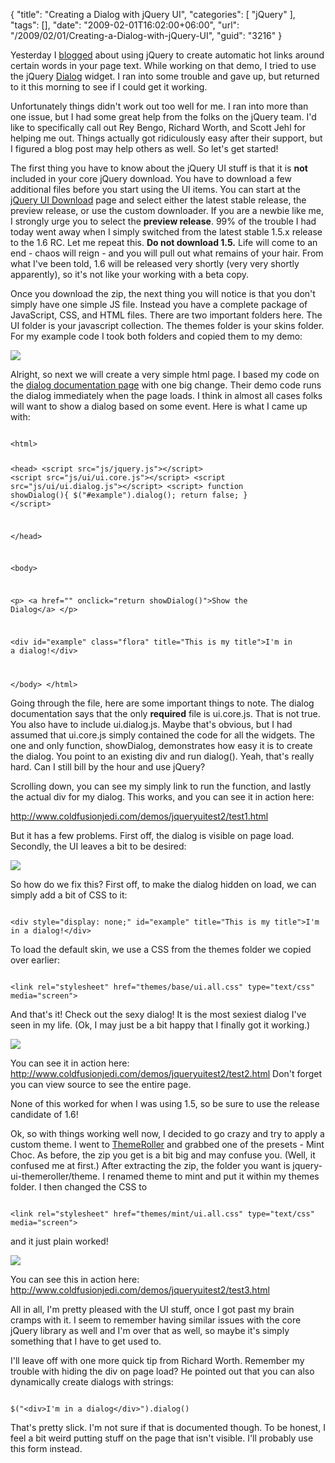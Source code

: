 {
	"title": "Creating a Dialog with jQuery UI",
	"categories": [
		"jQuery"
	],
	"tags": [],
	"date": "2009-02-01T16:02:00+06:00",
	"url": "/2009/02/01/Creating-a-Dialog-with-jQuery-UI",
	"guid": "3216"
}

Yesterday I <a href="http://www.raymondcamden.com/index.cfm/2009/1/31/Using-jQuery-and-ColdFusion-to-create-an-autolink-for-definition-application">blogged</a> about using jQuery to create automatic hot links around certain words in your page text. While working on that demo, I tried to use the jQuery <a href="http://docs.jquery.com/UI/Dialog">Dialog</a> widget. I ran into some trouble and gave up, but returned to it this morning to see if I could get it working.

Unfortunately things didn't work out too well for me. I ran into more than one issue, but I had some great help from the folks on the jQuery team. I'd like to specifically call out Rey Bengo, Richard Worth, and Scott Jehl for helping me out. Things actually got ridiculously easy after their support, but I figured a blog post may help others as well. So let's get started!
<!--more-->
The first thing you have to know about the jQuery UI stuff is that it is <b>not</b> included in your core jQuery download. You have to download a few additional files before you start using the UI items. You can start at the <a href="http://ui.jquery.com/download">jQuery UI Download</a> page and select either the latest stable release, the preview release, or use the custom downloader. If you are a newbie like me, I strongly urge you to select the <b>preview release</b>. 99% of the trouble I had today went away when I simply switched from the latest stable 1.5.x release to the 1.6 RC. Let me repeat this. <b>Do not download 1.5.</b> Life will come to an end - chaos will reign - and you will pull out what remains of your hair. From what I've been told, 1.6 will be released very shortly (very very shortly apparently), so it's not like your working with a beta copy. 

Once you download the zip, the next thing you will notice is that you don't simply have one simple JS file. Instead you have a complete package of JavaScript, CSS, and HTML files. There are two important folders here. The UI folder is your javascript collection. The themes folder is your skins folder. For my example code I took both folders and copied them to my demo:

<img src="http://static.raymondcamden.com/images/cfjedi//Picture 136.png">

Alright, so next we will create a very simple html page. I based my code on the <a href="http://docs.jquery.com/UI/Dialog">dialog documentation page</a> with one big change. Their demo code runs the dialog immediately when the page loads. I think in almost all cases folks will want to show a dialog based on some event. Here is what I came up with:

<code>
&lt;html&gt;
	
&lt;head&gt;
&lt;script src="js/jquery.js"&gt;&lt;/script&gt;
&lt;script src="js/ui/ui.core.js"&gt;&lt;/script&gt;
&lt;script src="js/ui/ui.dialog.js"&gt;&lt;/script&gt;
&lt;script&gt;
function showDialog(){
	$("#example").dialog();
	return false;
}
&lt;/script&gt;

&lt;/head&gt;	

&lt;body&gt;

&lt;p&gt;
&lt;a href="" onclick="return showDialog()"&gt;Show the Dialog&lt;/a&gt;
&lt;/p&gt;

&lt;div id="example" class="flora" title="This is my title"&gt;I'm in a dialog!&lt;/div&gt;
	
&lt;/body&gt;
&lt;/html&gt;
</code>

Going through the file, here are some important things to note. The dialog documentation says that the only <b>required</b> file is ui.core.js. That is not true. You also have to include ui.dialog.js. Maybe that's obvious, but I had assumed that ui.core.js simply contained the code for all the widgets. The one and only function, showDialog, demonstrates how easy it is to create the dialog. You point to an existing div and run dialog(). Yeah, that's really hard. Can I still bill by the hour and use jQuery?

Scrolling down, you can see my simply link to run the function, and lastly the actual div for my dialog. This works, and you can see it in action here:

<a href="http://www.coldfusionjedi.com/demos/jqueryuitest2/test1.html">http://www.coldfusionjedi.com/demos/jqueryuitest2/test1.html</a>

But it has a few problems. First off, the dialog is visible on page load. Secondly, the UI leaves a bit to be desired:

<img src="http://static.raymondcamden.com/images/cfjedi//Picture 220.png">

So how do we fix this? First off, to make the dialog hidden on load, we can simply add a bit of CSS to it:

<code>
&lt;div style="display: none;" id="example" title="This is my title"&gt;I'm in a dialog!&lt;/div&gt;
</code>

To load the default skin, we use a CSS from the themes folder we copied over earlier:

<code>
&lt;link rel="stylesheet" href="themes/base/ui.all.css" type="text/css" media="screen"&gt;
</code>

And that's it! Check out the sexy dialog! It is the most sexiest dialog I've seen in my life. (Ok, I may just be a bit happy that I finally got it working.)

<img src="http://static.raymondcamden.com/images/cfjedi//Picture 316.png">

You can see it in action here: <a href="http://www.coldfusionjedi.com/demos/jqueryuitest2/test2.html">http://www.coldfusionjedi.com/demos/jqueryuitest2/test2.html</a> Don't forget you can view source to see the entire page.

None of this worked for when I was using 1.5, so be sure to use the release candidate of 1.6!

Ok, so with things working well now, I decided to go crazy and try to apply a custom theme. I went to <a href="http://ui.jquery.com/themeroller/">ThemeRoller</a> and grabbed one of the presets - Mint Choc. As before, the zip you get is a bit big and may confuse you. (Well, it confused me at first.) After extracting the zip, the folder you want is jquery-ui-themeroller/theme. I renamed theme to mint and put it within my themes folder. I then changed the CSS to 

<code>
&lt;link rel="stylesheet" href="themes/mint/ui.all.css" type="text/css" media="screen"&gt;
</code>

and it just plain worked!

<img src="http://static.raymondcamden.com/images/cfjedi//Picture 46.png">

You can see this in action here: <a href="http://www.coldfusionjedi.com/demos/jqueryuitest2/test3.html">http://www.coldfusionjedi.com/demos/jqueryuitest2/test3.html</a>

All in all, I'm pretty pleased with the UI stuff, once I got past my brain cramps with it. I seem to remember having similar issues with the core jQuery library as well and I'm over that as well, so maybe it's simply something that I have to get used to. 

I'll leave off with one more quick tip from Richard Worth. Remember my trouble with hiding the div on page load? He pointed out that you can also dynamically create dialogs with strings:

<code>
$("&lt;div&gt;I'm in a dialog&lt;/div&gt;").dialog() 
</code>

That's pretty slick. I'm not sure if that is documented though. To be honest, I feel a bit weird putting stuff on the page that isn't visible. I'll probably use this form instead.